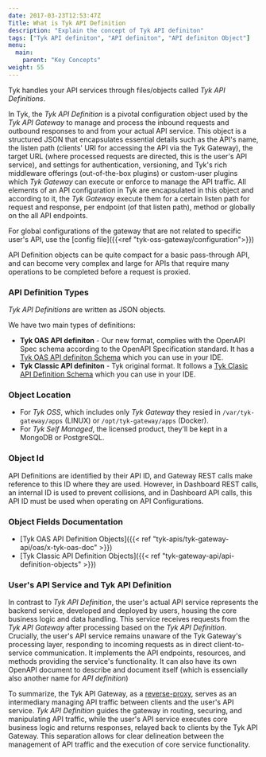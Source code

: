 ```yaml
---
date: 2017-03-23T12:53:47Z
Title: What is Tyk API Definition
description: "Explain the concept of Tyk API definiton"
tags: ["Tyk API definiton", "API definiton", "API definiton Object"]
menu:
  main:
    parent: "Key Concepts"
weight: 55
---
```


Tyk handles your API services through files/objects called *Tyk API Definitions*.

In Tyk, the *Tyk API Definition* is a pivotal configuration object used by the *Tyk API Gateway* to manage and process the inbound requests and outbound responses to and from your actual API service.
This object is a structured JSON that encapsulates essential details such as the API's name, the listen path (clients' URI for accessing the API via the Tyk Gateway), the target URL (where processed requests are directed, this is the user's API service), and settings for authentication, versioning, and Tyk's rich middleware offerings (out-of-the-box plugins) or custom-user plugins which *Tyk Gateway* can execute or enforce to manage the API traffic. All elements of an API configuration in Tyk are encapsulated in this object and according to it, the *Tyk Gateway* execute them for a certain listen path for request and response, per endpoint (of that listen path), method or globally on the all API endpoints.

For global configurations of the gateway that are not related to specific user's API, use the [config file]({{<ref "tyk-oss-gateway/configuration">}})

API Definition objects can be quite compact for a basic pass-through API, and can become very complex and large for APIs that require many operations to be completed before a request is proxied.

### API Definition Types
*Tyk API Definitions* are written as JSON objects.

We have two main types of definitions:
- **Tyk OAS API definiton** - Our new format, complies with the OpenAPI Spec schema according to the OpenAPI Specification standard. It has a [Tyk OAS API definiton Schema](https://github.com/TykTechnologies/tyk-schemas/blob/main/JSON/draft-04) which you can use in your IDE.
- **Tyk Classic API definiton** - Tyk original format. It follows a [Tyk Clasic API Definition Schema](https://github.com/TykTechnologies/tyk-schemas/tree/main/JSON/draft-07) which you can use in your IDE.

### Object Location
- For *Tyk OSS*, which includes only *Tyk Gateway* they resied in `/var/tyk-gateway/apps` (LINUX) or `/opt/tyk-gateway/apps` (Docker).
- For *Tyk Self Managed*, the licensed product, they'll be kept in a MongoDB or PostgreSQL.

### Object Id
API Definitions are identified by their API ID, and Gateway REST calls make reference to this ID where they are used. However, in Dashboard REST calls, an internal ID is used to prevent collisions, and in Dashboard API calls, this API ID must be used when operating on API Configurations.

### Object Fields Documentation
- [Tyk OAS API Definition Objects]({{< ref "tyk-apis/tyk-gateway-api/oas/x-tyk-oas-doc" >}})
- [Tyk Classic API Definition Objects]({{< ref "tyk-gateway-api/api-definition-objects" >}})

### User's API Service and Tyk API Definition

In contrast to *Tyk API Definition*, the user's actual API service represents the backend service, developed and deployed by users, housing the core business logic and data handling. This service receives requests from the *Tyk API Gateway* after processing based on the *Tyk API Definition*. Crucially, the user's API service remains unaware of the Tyk Gateway's processing layer, responding to incoming requests as in direct client-to-service communication. It implements the API endpoints, resources, and methods providing the service's functionality. It can also have its own OpenAPI document to describe and document itself (which is essencially also another name for *API definition*)

To summarize, the Tyk API Gateway, as a [reverse-proxy](https://en.wikipedia.org/wiki/Reverse_proxy), serves as an intermediary managing API traffic between clients and the user's API service. *Tyk API Definition* guides the gateway in routing, securing, and manipulating API traffic, while the user's API service executes core business logic and returns responses, relayed back to clients by the Tyk API Gateway. This separation allows for clear delineation between the management of API traffic and the execution of core service functionality.